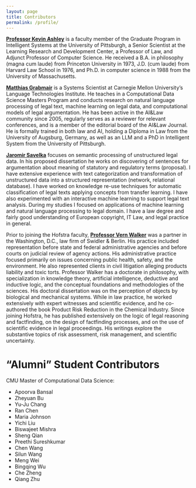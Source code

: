 ```yaml
---
layout: page
title: Contributors
permalink: /profile/
---
```


[__Professor Kevin Ashley__](https://www.law.pitt.edu/people/kevin-d-ashley) is a faculty member of the Graduate Program in Intelligent Systems at the University of Pittsburgh, a Senior Scientist at the Learning Research and Development Center, a Professor of Law, and Adjunct Professor of Computer Science. He received a B.A. in philosophy (magna cum laude) from Princeton University in 1973, J.D. (cum laude) from Harvard Law School in 1976, and Ph.D. in computer science in 1988 from the University of Massachusetts.

[__Matthias Grabmair__](http://www.andrew.cmu.edu/user/mgrabmai/) is a Systems Scientist at Carnegie Mellon University’s Language Technologies Institute. He teaches in a Computational Data Science Masters Program and conducts research on natural language processing of legal text, machine learning on legal data, and computational models of legal argumentation. He has been active in the AI&Law community since 2005, regularly serves as a reviewer for relevant conferences, and is a member of the editorial board of the AI&Law Journal. He is formally trained in both law and AI, holding a Diploma in Law from the University of Augsburg, Germany, as well as an LLM and a PhD in Intelligent System from the University of Pittsburgh.

[__Jaromir Savelka__](http://people.cs.pitt.edu/~jsavelka/) focuses on semantic processing of unstructured legal data. In his proposed dissertation he works on discovering of sentences for argumentation about meaning of statutory and regulatory terms (proposal). I have extensive experience with text categorization and transformation of unstructured data into a structured representation (network, relational database). I have worked on knowledge re-use techniques for automatic classification of legal texts applying concepts from transfer learning. I have also experimented with an interactive machine learning to support legal text analysis. During my studies I focused on applications of machine learning and natural language processing to legal domain. I have a law degree and fairly good understanding of European copyright, IT Law, and legal practice in general.

 Prior to joining the Hofstra faculty, [__Professor Vern Walker__](https://people.hofstra.edu/vern_r_walker/) was a partner in the Washington, D.C., law firm of Swidler & Berlin. His practice included representation before state and federal administrative agencies and before courts on judicial review of agency actions. His administrative practice focused primarily on issues concerning public health, safety, and the environment. He also represented clients in civil litigation alleging products liability and toxic torts. Professor Walker has a doctorate in philosophy, with specialization in knowledge theory, artificial intelligence, deductive and inductive logic, and the conceptual foundations and methodologies of the sciences. His doctoral dissertation was on the perception of objects by biological and mechanical systems. While in law practice, he worked extensively with expert witnesses and scientific evidence, and he co-authored the book Product Risk Reduction in the Chemical Industry. Since joining Hofstra, he has published extensively on the logic of legal reasoning and factfinding, on the design of factfinding processes, and on the use of scientific evidence in legal proceedings. His writings explore the substantive topics of risk assessment, risk management, and scientific uncertainty.

# “Alumni” Student Contributors
CMU Master of Computational Data Science:
   * Apoorva Bansal
   * Zheyuan Bu
   * Yu-Ju Chang
   * Ran Chen
   * Maria Johnson
   * Yichi Liu
   * Biswajeet Mishra
   * Sheng Qian
   * Preethi Sureshkumar
   * Chen Wang
   * Silun Wang
   * Meng Wei
   * Bingqing Wu
   * Che Zheng
   * Qiang Zhu



